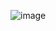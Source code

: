 ![image](https://user-images.githubusercontent.com/70644164/200921585-27dd445e-89a2-4419-bc4d-4faf94a86a01.png)
